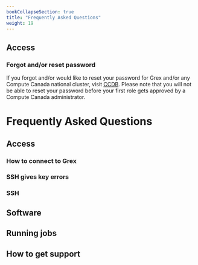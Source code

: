 ```yaml
---
bookCollapseSection: true
title: "Frequently Asked Questions"
weight: 19
---
```


## Access

### Forgot and/or reset password

If you forgot and/or would like to reset your password for Grex and/or any Compute Canada national cluster, visit [CCDB](https://ccdb.computecanada.ca/security/forgot"). Please note that you will not be able to reset your password before your first role gets approved by a Compute Canada administrator. 

### 
# Frequently Asked Questions
## Access
### How to connect to Grex
### SSH gives key errors
### SSH 
## Software
## Running jobs
## How to get support

